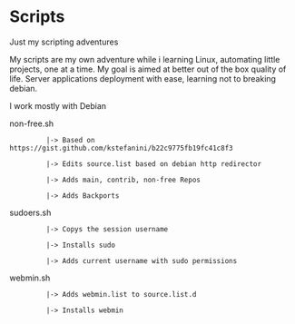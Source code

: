 # Scripts
Just my scripting adventures

My scripts are my own adventure while i learning Linux, automating little projects, one at a time.
My goal is aimed at better out of the box quality of life.
Server applications deployment with ease, learning not to breaking debian.

I work mostly with Debian

  non-free.sh 

             |-> Based on https://gist.github.com/kstefanini/b22c9775fb19fc41c8f3
             
             |-> Edits source.list based on debian http redirector
             
             |-> Adds main, contrib, non-free Repos
             
             |-> Adds Backports

  sudoers.sh  

             |-> Copys the session username
             
             |-> Installs sudo
             
             |-> Adds current username with sudo permissions

  webmin.sh

             |-> Adds webmin.list to source.list.d
             
             |-> Installs webmin
             
